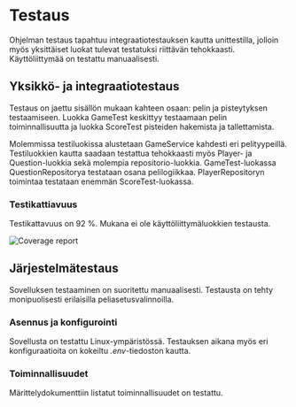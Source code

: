 # Testaus

Ohjelman testaus tapahtuu integraatiotestauksen kautta unittestilla, jolloin myös yksittäiset luokat tulevat testatuksi riittävän tehokkaasti. Käyttöliittymää on testattu manuaalisesti.

## Yksikkö- ja integraatiotestaus

Testaus on jaettu sisällön mukaan kahteen osaan: pelin ja pisteytyksen testaamiseen. Luokka GameTest keskittyy testaamaan pelin toiminnallisuutta ja luokka ScoreTest pisteiden hakemista ja tallettamista.

Molemmissa testiluokissa alustetaan GameService kahdesti eri pelityypeillä. Testiluokkien kautta saadaan testattua tehokkaasti myös Player- ja Question-luokkia sekä molempia repositorio-luokkia. GameTest-luokassa QuestionRepositorya testataan osana pelilogiikkaa. PlayerRepositoryn toimintaa testataan enemmän ScoreTest-luokassa.

### Testikattiavuus

Testikattavuus on 92 %. Mukana ei ole käyttöliittymäluokkien testausta.

![Coverage report](Kuat/coverage-report.png)

## Järjestelmätestaus

Sovelluksen testaaminen on suoritettu manuaalisesti. Testausta on tehty monipuolisesti erilaisilla peliasetusvalinnoilla.

### Asennus ja konfigurointi

Sovellusta on testattu Linux-ympäristössä. Testauksen aikana myös eri konfiguraatioita on kokeiltu *.env*-tiedoston kautta.

### Toiminnallisuudet

Märittelydokumenttiin listatut toiminnallisuudet on testattu.


